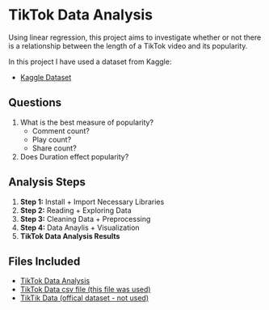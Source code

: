 # TikTok Data Analysis

Using linear regression, this project aims to investigate whether or not there is a relationship between the length of a TikTok video and its popularity.

In this project I have used a dataset from Kaggle: 
* [Kaggle Dataset](https://www.kaggle.com/datasets/muhammadanasmahmood/tiktok-dataset/code)

## Questions
1. What is the best measure of popularity?  
    * Comment count?
    * Play count?
    * Share count?
2. Does Duration effect popularity?

## Analysis Steps

1. **Step 1:** Install + Import Necessary Libraries
2. **Step 2:** Reading + Exploring Data
3. **Step 3:** Cleaning Data + Preprocessing
4. **Step 4:** Data Anaylis + Visualization
5. **TikTok Data Analysis Results**

## Files Included
* [TikTok Data Analysis](https://github.com/OrtunoJessica/tiktok_data/blob/main/TikTok%20Data%20Analysis.ipynb)
* [TikTok Data csv file (this file was used)](https://github.com/OrtunoJessica/tiktok_data/blob/main/free_tiktok_scraper_dataset.csv)
* [TikTik Data (offical dataset - not used)](https://github.com/OrtunoJessica/tiktok_data/blob/main/free_tiktok_scraper_dataset.csv)
